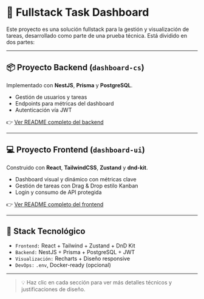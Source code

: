 # 🧠 Fullstack Task Dashboard

Este proyecto es una solución fullstack para la gestión y visualización de tareas, desarrollado como parte de una prueba técnica. Está dividido en dos partes:

---

## 📦 Proyecto Backend (`dashboard-cs`)

Implementado con **NestJS**, **Prisma** y **PostgreSQL**.

- Gestión de usuarios y tareas
- Endpoints para métricas del dashboard
- Autenticación vía JWT

👉 [Ver README completo del backend](https://github.com/Offztinger/fullstack-test/blob/main/dashboard-cs/README.md)

---

## 💻 Proyecto Frontend (`dashboard-ui`)

Construido con **React**, **TailwindCSS**, **Zustand** y **dnd-kit**.

- Dashboard visual y dinámico con métricas clave
- Gestión de tareas con Drag & Drop estilo Kanban
- Login y consumo de API protegida

👉 [Ver README completo del frontend](https://github.com/Offztinger/fullstack-test/blob/main/dashboard-ui/README.md)

---

## 🚀 Stack Tecnológico

- `Frontend:` React + Tailwind + Zustand + DnD Kit
- `Backend:` NestJS + Prisma + PostgreSQL + JWT
- `Visualización:` Recharts + Diseño responsive
- `DevOps:` `.env`, Docker-ready (opcional)

---

> 💡 Haz clic en cada sección para ver más detalles técnicos y justificaciones de diseño.
